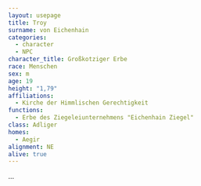 ```yaml
---
layout: usepage
title: Troy
surname: von Eichenhain
categories:
  - character
  - NPC
character_title: Großkotziger Erbe
race: Menschen
sex: m
age: 19
height: "1,79"
affiliations:
  - Kirche der Himmlischen Gerechtigkeit
functions:
  - Erbe des Ziegeleiunternehmens "Eichenhain Ziegel"
class: Adliger
homes:
  - Aegir
alignment: NE
alive: true
---
```


...